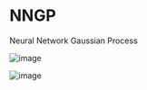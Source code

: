 # NNGP
Neural Network Gaussian Process


![image](https://github.com/user-attachments/assets/4fe4f226-2fb7-48ba-b4e6-2186e0b3ec14)

![image](https://wvirany.github.io/posts/nngp/figures/nn_ensemble.gif)
